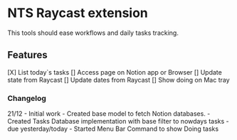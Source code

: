 # NTS Raycast extension
This tools should ease workflows and daily tasks tracking.

## Features
[X] List today`s tasks
[] Access page on Notion app or Browser
[] Update state from Raycast
[] Update dates from Raycast 
[] Show doing on Mac tray


### Changelog
21/12 - Initial work 
    - Created base model to fetch Notion databases.
    - Created Tasks Database implementation with base filter to nowdays tasks - due yesterday/today
    - Started Menu Bar Command to show Doing tasks